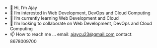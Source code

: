 - 👋 Hi, I’m Ajay
- 👀 I’m interested in Web Development, DevOps and Cloud Computing
- 🌱 I’m currently learning Web Development and Cloud 
- 💞️ I’m looking to collaborate on Web Development, DevOps and Cloud Computing
- 📫 How to reach me ...
     email: ajaycu23@gmail.com
     contact: 8678009700

<!---
Ajay-sys2-tech/Ajay-sys2-tech is a ✨ special ✨ repository because its `README.md` (this file) appears on your GitHub profile.
You can click the Preview link to take a look at your changes.
--->
